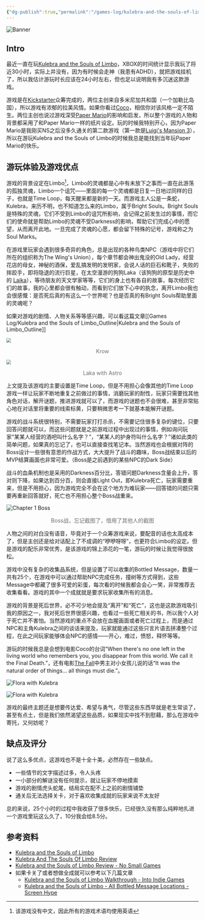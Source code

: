 ```yaml
---
{"dg-publish":true,"permalink":"/games-log/kulebra-and-the-souls-of-limbo/","created":"2025-06-14T11:33:58.000+08:00"}
---
```


![Banner](https://res.cloudinary.com/dytqos6vx/image/upload/v1749879393/vvcbfbfoglkfzknjh5cm.jpg)

## Intro

最近一直在玩[Kulebra and the Souls of Limbo](https://store.steampowered.com/app/2246470/Kulebra_and_the_Souls_of_Limbo/)，XBOX的时间统计显示我玩了将近30小时，实际上并没有，因为有时候会走神（我患有ADHD），就把游戏挂机了，所以我估计游玩时长应该在24小时左右，但也足以说明我有多沉迷这款游戏。

游戏是在[Kickstarter](https://www.kickstarter.com/projects/gallagames/kulebra-and-the-souls-of-limbo-relaunch/description)众筹完成的，两位主创来自多米尼加共和国（一个加勒比岛国），所以游戏有浓郁的拉美风情。如果你看过[Coco](https://www.imdb.com/title/tt2380307/)，相信你对该风格一定不陌生。两位主创也说过游戏深受[Paper Mario](https://en.wikipedia.org/wiki/Paper_Mario)的影响和启发，所以整个游戏的人物和背景都采用了和Paper Mario一样的纸片设定。玩的时候我特别开心，因为Paper Mario是我刚买NS之后没多久通关的第二款游戏（第一款是[Luigi's Mansion 3](https://en.wikipedia.org/wiki/Luigi%27s_Mansion_3)），所以在游玩Kulebra and the Souls of Limbo的时候我总是能找到当年玩Paper Mario的快乐。

## 游玩体验及游戏优点

游戏的背景设定在Limbo[^1]，Limbo的灵魂都是心中有未放下之事而一直在此游荡的孤独灵魂，Limbo一个诅咒——里面的每一个灵魂都是日复一日地过同样的日子，也就是Time Loop，每天醒来都是新的一天。而游戏主人公是一条蛇，Kulebra，来历不明，也不知道怎么来的Limbo，属于Bright Souls。Bright Souls是特殊的灵魂，它们不受到Limbo的诅咒所影响，会记得之前发生过的事情，而它们的使命就是帮助Limbo的灵魂不受Darkness的影响，帮助它们完成心中的愿望，从而离开此地。一旦完成了灵魂的心愿，都会留下特殊的记号，游戏称之为Soul Marks。

在游戏里玩家会遇到很多奇异的角色，总是出现的各种鸟类NPC（游戏中将它们所在的组织称为The Wing's Union），每个章节都会神出鬼没的Old Lady，经营花店的母女，神秘的酒保，爱乱搞发明的发明家，会说人话的巨石和靴子，失败的摔跤手，即将隐退的流行巨星，在太空漫游的狗狗Laka（该狗狗的原型是历史中的 [Laika](https://en.wikipedia.org/wiki/Laika)），等待朋友的天文学家等等，它们的身上也有各自的故事，每次经历它们的故事，我的心里都会很有触动，而看到它们放下心中的执念，离开Limbo我也会很感慨：是否死后真的有这么一个世界呢？也是否真的有Bright Souls帮助里面的灵魂呢？

如果对游戏的剧情、人物关系等等感兴趣，可以看这篇文章[[Games Log/Kulebra and the Souls of Limbo_Outline\|Kulebra and the Souls of Limbo_Outline]]

<img src="https://res.cloudinary.com/dytqos6vx/image/upload/v1749968340/jxqlttngdgfoni0ahllk.png" style="zoom:75%;" /><div style="text-align: center;"><span style="font-size:14; color:#6e6e6e;">Krow</span></div>

<img src="https://res.cloudinary.com/dytqos6vx/image/upload/v1749968433/a7jrj0skc63i2o7bq4yl.png" style="zoom:75%;" /><div style="text-align: center;"><span style="font-size:14; color:#6e6e6e;">Laka with Astro</span></div>

上文提及该游戏的主要设置是Time Loop，但是不用担心会像其他的Time Loop游戏一样让玩家不断地重复之前做过的事情，消磨玩家的耐性，玩家只需要找其他角色对话，解开谜题，推进游戏就可以了，而游戏的谜题也不会很难，甚至非常贴心地在对话里将重要的线索标黄，只要稍微思考一下就基本能解开谜题。

游戏的战斗系统很特别，不需要玩家打打杀杀，不需要记住很多复杂的键位，只要回答问题就可以，而这些问题就是之前游戏过程中出现过的事情，例如询问玩家“某某人经营的酒吧叫什么名字？”，“某某人的护身符叫什么名字？”诸如此类的简单问题，如果真的忘记了，也可以直接查找笔记本。当然游戏也会根据对阵的Boss设计一些很有意思的作战方式，大大提升了战斗的趣味，Boss战结束以后的MVP结算画面也非常可爱。（Boss是之前遇到的某些NPC的Dark Side）

战斗的血条机制也是采用的Darkness百分比，答错问题Darkness含量会上升，答对则下降，如果达到百分百，则会直接Light Out，即Kulebra死亡，玩家需要重来，但是不用担心，因为游戏完全不会在这个地方为难玩家——回答错的问题只需要再重新回答就好，死亡也不用担心整个Boss战重来。

![Chapter 1 Boss](https://res.cloudinary.com/dytqos6vx/image/upload/v1749973455/ysllx0tbu1b5rhchsdqt.jpg)<div style="text-align: center;"><span style="font-size:14; color:#6e6e6e;">Boss战，忘记截图了，借用了其他人的截图</span></div>

人物之间的对白没有语音，毕竟对于一个众筹游戏来说，要配音的话也太高成本了，但是主创还是给对话配上了不成调的“咿咿呀呀”，也更符合Limbo的设定。但是游戏的配乐非常优秀，是该游戏的锦上添花的一笔，游玩的时候让我觉得很放松。

游戏中没有复杂的收集品系统，但是设置了可以收集的Bottled Message，数量一共有25个，在游戏中可以通过帮助NPC完成任务，撞树等方式得到，这些Message中都藏了很多可爱的彩蛋，每次看的时候我都会会心一笑，非常推荐去收集看看。游戏的其中一个成就就是要求玩家收集所有的消息。

游戏的背景是死后世界，必不可少地会提及“离开”和“死亡”，这也是这款游戏吸引我的原因之一，我对死后世界很感兴趣，也看过一些死亡相关的书，所以我个人对于死亡并不害怕。当然游戏的重点不会放在血腥画面或者死亡过程上，而是通过NPC和主角Kulebra之间的谈话来提及，玩家就能通过这些只言片语去拼凑整个过程，在此之间玩家能够体会NPC的感情——开心，难过，愤怒，释怀等等。

游玩的时候我总是会想到电影Coco的台词“When there's no one left in the living world who remembers you, you disappear from this world. We call it the Final Death.”，还有电影[The Fall](https://www.imdb.com/title/tt0460791/?ref_=fn_all_ttl_3)中男主对小女孩儿说的话“It was the natural order of things... all things must die.”。

![Flora with Kulebra](https://res.cloudinary.com/dytqos6vx/image/upload/v1749968844/hrbvtr5b5p9qaqwfscwx.png)

![Flora with Kulebra](https://res.cloudinary.com/dytqos6vx/image/upload/v1749968913/ctwm9kdubchzxt5mephs.png)

游戏的最终主题还是想要传达爱、希望与勇气，尽管这些东西早就是老生常谈了，甚至有点土，但是我们依然渴望这些品质，如果现实中找不到慰藉，那么在游戏中寄托，又何妨呢？

## 缺点及评分

说了这么多优点，这游戏也不是十全十美，必然存在一些缺点。

- 一些情节的文字描述过多，令人头疼
- 一小部分的解谜没有任何提示，就让玩家不停地摸索
- 游戏的剧情虎头蛇尾，结局实在配不上之前的剧情铺垫
- 通关后无法选择关卡，对于喜欢收集成就的玩家来说不太友好

总的来说，25个小时的过程中我收获了很多快乐，已经很久没有那么纯粹地扎进一个游戏里玩这么久了，10分我会给8.5分。

## 参考资料

- [Kulebra and the Souls of Limbo](https://www.kulebra.com/)
- [Kulebra And The Souls Of Limbo Review](https://www.dualshockers.com/kulebra-and-the-souls-of-limbo-review/)
- [Kulebra and the Souls of Limbo Review - No Small Games](https://nosmallgames.com/2025/05/kulebra-and-the-souls-of-limbo-review/)
- 如果卡关了或者想做全成就可以参考以下几篇文章
	- [Kulebra and the Souls of Limbo Walkthrough - Into Indie Games](https://intoindiegames.com/walkthroughs/kulebra-and-the-souls-of-limbo-walkthrough-chapter-1/)
	- [Kulebra and the Souls of Limbo - All Bottled Message Locations - Screen Hype](https://www.screenhype.co.uk/kulebra-and-the-souls-of-limbo-all-bottled-message-locations/)


[^1]: 该游戏没有中文，因此所有的游戏术语均使用英语
